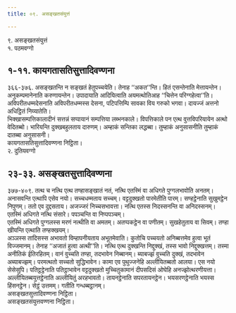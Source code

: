 ```yaml
---
title: ०९. असङ्खतसंयुत्तं

---
```

९. असङ्खतसंयुत्तं  
१. पठमवग्गो  


## १-११. कायगतासतिसुत्तादिवण्णना

३६६-३७६. असङ्खतन्ति न सङ्खतं हेतुपच्चयेति। तेनाह ‘‘अकत’’न्ति। हितं एसन्तेनाति मेत्तायन्तेन। अनुकम्पमानेनाति करुणायन्तेन। उपादायाति आदियित्वाति अयमत्थोतिआह ‘‘चित्तेन परिग्गहेत्वा’’ति। अविपरीतधम्मदेसनाति अविपरीतधम्मस्स देसना, पटिपत्तिम्पि सावका विय गरुको भगवा। दायज्जं अत्तनो अधिट्ठितं निय्यातेति।  
भिक्खासम्पत्तिकालादीनं सत्तन्नं सप्पायानं सम्पत्तिया लब्भनकाले। विपत्तिकाले पन एत्थ वुत्तविपरियायेन अत्थो वेदितब्बो। भारियन्ति दुक्खबहुलताय दारुणम्। अम्हाकं सन्तिका लद्धब्बा। तुम्हाकं अनुसासनीति तुम्हाकं दातब्बा अनुसासनी।  
कायगतासतिसुत्तादिवण्णना निट्ठिता।  
२. दुतियवग्गो  


## २३-३३. असङ्खतसुत्तादिवण्णना

३७७-४०९. तत्थ च नत्थि एत्थ तण्हासङ्खातं नतं, नत्थि एतस्मिं वा अधिगते पुग्गलभावोति अनतम्। अनासवन्ति एत्थापि एसेव नयो। सच्चधम्मताय सच्चम्। वट्टदुक्खतो पारमेतीति पारम्। सण्हट्ठेनाति सुखुमट्ठेन निपुणम्। ततो एव दुद्दसताय। अजज्जरं निच्चसभावत्ता। नत्थि एतस्स निदस्सनन्ति वा अनिदस्सनम्। एतस्मिं अधिगते नत्थि संसारे। पपञ्चन्ति वा निप्पपञ्चम्।  
एतस्मिं अधिगते पुग्गलस्स मरणं नत्थीति वा अमतम्। अतप्पकट्ठेन वा पणीतम्। सुखहेतुताय वा सिवम्। तण्हा खीयन्ति एत्थाति तण्हक्खयम्।  
अञ्ञस्स तादिसस्स अभावतो विम्हापनीयताय अभूतमेवाति। कुतोचि पच्चयतो अनिब्बत्तमेव हुत्वा भूतं विज्जमानम्। तेनाह ‘‘अजातं हुत्वा अत्थी’’ति। नत्थि एत्थ दुक्खन्ति निद्दुक्खं, तस्स भावो निद्दुक्खत्तम्। तस्मा अनीतिकं ईतिरहितम्। वानं वुच्चति तण्हा, तदभावेन निब्बानम्। ब्याबज्झं वुच्चति दुक्खं, तदभावेन अब्याबज्झम्। परमत्थतो सच्चतो सुद्धिभावेन। कामा एव पुथुज्जनेहि अल्लीयितब्बतो आलया। एस नयो सेसेसुपि। पतिट्ठट्ठेनाति पतिट्ठाभावेन वट्टदुक्खतो मुच्‍चितुकामानं दीपसदिसं ओघेहि अनज्झोत्थरणीयत्ता। अल्‍लीयितब्बयुत्तट्ठेनाति अल्‍लीयितुं अरहभावतो। तायनट्ठेनाति सपरतायनट्ठेन। भयसरणट्ठेनाति भयस्स हिंसनट्ठेन। सेट्ठं उत्तमम्। गतीति गन्धब्बट्ठानम्।  
असङ्खतसुत्तादिवण्णना निट्ठिता।  
असङ्खतसंयुत्तवण्णना निट्ठिता।  